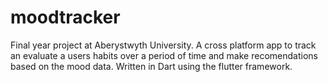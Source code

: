 # moodtracker

Final year project at Aberystwyth University. A cross platform app to track an evaluate a users habits over a period of time and make recomendations based on the mood data. Written in Dart using the flutter framework.


